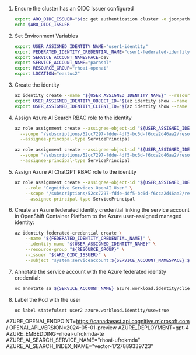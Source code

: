 
1. Ensure the cluster has an OIDC Issuer configured

    ```bash
    export ARO_OIDC_ISSUER="$(oc get authentication cluster -o jsonpath='{.spec.serviceAccountIssuer}')"
    echo $ARO_OIDC_ISSUER
    ```

1. Set Environment Variables

    ```bash
    export USER_ASSIGNED_IDENTITY_NAME="user1-identity"
    export FEDERATED_IDENTITY_CREDENTIAL_NAME="user1-federated-identity"
    export SERVICE_ACCOUNT_NAMESPACE=dev
    export SERVICE_ACCOUNT_NAME="parasol"
    export RESOURCE_GROUP="rhoai-openai"
    export LOCATION="eastus2"
    ```

1. Create the identity

    ```bash
    az identity create --name "${USER_ASSIGNED_IDENTITY_NAME}" --resource-group "${RESOURCE_GROUP}"
    export USER_ASSIGNED_IDENTITY_OBJECT_ID="$(az identity show --name "${USER_ASSIGNED_IDENTITY_NAME}" --resource-group "${RESOURCE_GROUP}" --query 'principalId' -otsv)"
    export USER_ASSIGNED_IDENTITY_CLIENT_ID="$(az identity show --name "${USER_ASSIGNED_IDENTITY_NAME}" --resource-group "${RESOURCE_GROUP}" --query 'clientId' -otsv)"
    ```

1. Assign Azure AI Search RBAC role to the identity

    ```bash
    az role assignment create --assignee-object-id "${USER_ASSIGNED_IDENTITY_OBJECT_ID}" --role "Reader" \
      --scope "/subscriptions/52cc7297-fdde-4df5-bc6d-f6cca2d46aa2/resourceGroups/rhoai-openai/providers/Microsoft.Search/searchServices/rhoai-ufrqkmda" \
      --assignee-principal-type ServicePrincipal
    ```

    ```bash
    az role assignment create --assignee-object-id "${USER_ASSIGNED_IDENTITY_OBJECT_ID}" --role "Search Index Data Reader" \
      --scope "/subscriptions/52cc7297-fdde-4df5-bc6d-f6cca2d46aa2/resourceGroups/rhoai-openai/providers/Microsoft.Search/searchServices/rhoai-ufrqkmda" \
      --assignee-principal-type ServicePrincipal
    ```



1. Assign Azure AI ChatGPT RBAC role to the identity

    ```bash
    az role assignment create --assignee-object-id "${USER_ASSIGNED_IDENTITY_OBJECT_ID}" \
        --role "Cognitive Services OpenAI User" \
        --scope "/subscriptions/52cc7297-fdde-4df5-bc6d-f6cca2d46aa2/resourceGroups/rhoai-openai" \
        --assignee-principal-type ServicePrincipal
    ```

1. Create an Azure federated identity credential linking the service account in OpenShift Container Platform to the Azure user-assigned managed identity:

    ```bash
    az identity federated-credential create \
        --name "${FEDERATED_IDENTITY_CREDENTIAL_NAME}" \
        --identity-name "${USER_ASSIGNED_IDENTITY_NAME}" \
        --resource-group "${RESOURCE_GROUP}" \
        --issuer "${ARO_OIDC_ISSUER}" \
        --subject "system:serviceaccount:${SERVICE_ACCOUNT_NAMESPACE}:${SERVICE_ACCOUNT_NAME}"
    ```

1. Annotate the service account with the Azure federated identity credential:

    ```bash
    oc annotate sa ${SERVICE_ACCOUNT_NAME} azure.workload.identity/client-id=${USER_ASSIGNED_IDENTITY_CLIENT_ID}
    ```

1. Label the Pod with the user

    ```bash
    oc label statefulset user2 azure.workload.identity/use=true
    ```

AZURE_OPENAI_ENDPOINT=https://canadaeast.api.cognitive.microsoft.com/
OPENAI_API_VERSION=2024-05-01-preview
AZURE_DEPLOYMENT=gpt-4
AZURE_EMBEDDING=rhoai-ufrqkmda-te
AZURE_AI_SEARCH_SERVICE_NAME="rhoai-ufrqkmda"
AZURE_AI_SEARCH_INDEX_NAME="vector-1727889339723"